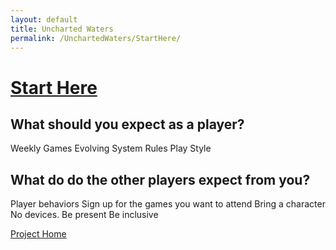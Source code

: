 ```yaml
---
layout: default
title: Uncharted Waters
permalink: /UnchartedWaters/StartHere/
---
```

# [Start Here](#StartHere)

## What should you expect as a player?
Weekly Games
Evolving System Rules
Play Style

## What do do the other players expect from you?
Player behaviors
Sign up for the games you want to attend
Bring a character
No devices. Be present
Be inclusive


[Project Home]({{site.baseurl}})